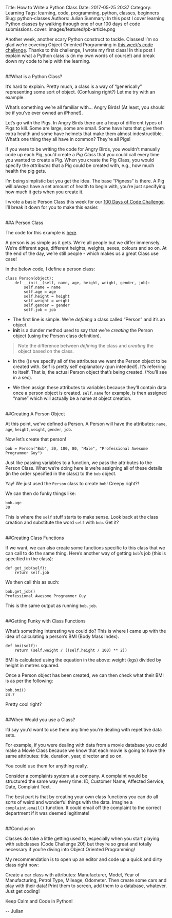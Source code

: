 Title: How to Write a Python Class
Date: 2017-05-25 20:37
Category: Learning
Tags: learning, code, programming, python, classes, beginners
Slug: python-classes
Authors: Julian
Summary: In this post I cover learning Python classes by walking through one of our 100 days of code submissions.
cover: images/featured/pb-article.png

Another week, another scary Python construct to tackle. Classes! I’m so glad we’re covering Object Oriented Programming in [this week’s code challenge](http://pybit.es/codechallenge20.html). Thanks to this challenge, I wrote my first class! In this post I explain what a Python class is (in my own words of course!) and break down my code to help  with the learning.

<br>
##What is a Python Class?

It’s hard to explain. Pretty much, a class is a way of “generically” representing some sort of object. (Confusing right?) Let me try with an example.

What’s something we’re all familiar with… Angry Birds! (At least, you should be if you’ve ever owned an iPhone!).

Let’s go with the Pigs. In Angry Birds there are a heap of different types of Pigs to kill. Some are large, some are small. Some have hats that give them extra health and some have helmets that make them almost indestructible. What’s one thing they all have in common? They’re all Pigs!

If you were to be writing the code for Angry Birds, you wouldn’t manually code up each Pig, you’d create a *Pig Class* that you could call every time you wanted to create a Pig. When you create the Pig Class, you would specify the *attributes* that a Pig could be created with, e.g., how much health the pig gets. 

I’m being simplistic but you get the idea. The base “Pigness” is there. A Pig will *always* have a set amount of health to begin with, you’re just specifying how much it gets when you create it.

I wrote a basic Person Class this week for our [100 Days of Code Challenge](http://pybit.es/special-100days.html). I’ll break it down for you to make this easier.


<br>
##A Person Class

The code for this example is [here](https://github.com/pybites/100DaysOfCode/tree/master/054).

A person is as simple as it gets. We’re all people but we differ immensely. We’re different ages, different heights, weights, sexes, colours and so on. At the end of the day, we’re still people - which makes us a great Class use case!

In the below code, I define a person class:

~~~~
class Person(object):
    def __init__(self, name, age, height, weight, gender, job):
        self.name = name
        self.age = age
        self.height = height
        self.weight = weight
        self.gender = gender
        self.job = job
~~~~

- The first line is simple. We’re *defining* a class called “Person” and it’s an object.
- __init__ is a dunder method used to say that we’re *creating* the Person object (using the Person class definition).

> Note the difference between *defining* the class and *creating* the object based on the class.

- In the ()s we specify all of the attributes we want the Person object to be created with. Self is pretty self explanatory (pun intended!). It’s referring to itself. That is, the actual Person object that’s being created. (You’ll see in a sec).

- We then assign these attributes to variables because they’ll contain data once a person object is created. `self.name` for example, is then assigned “name” which will actually be a name at object creation.


<br>
##Creating A Person Object

At this point, we’ve defined a Person. A Person will have the attributes: `name`, `age`, `height`, `weight`, `gender`, `job`.

Now let’s create that person!

~~~~
bob = Person("Bob", 30, 180, 80, "Male", "Professional Awesome Programmer Guy")
~~~~

Just like passing variables to a function, we pass the attributes to the Person Class. What we’re doing here is we’re assigning all of these details (in the order specified in the class) to the `bob` object.

Yay! We just used the `Person` class to create `bob`! Creepy right?!

We can then do funky things like:

~~~~
bob.age
30
~~~~

This is where the `self` stuff starts to make sense. Look back at the class creation and substitute the word `self` with `bob`. Get it?


<br>
##Creating Class Functions

If we want, we can also create some functions specific to this class that we can call to do the same thing. Here’s another way of getting `bob`’s job (this is specified in the class):

~~~~
def get_job(self):
    return self.job
~~~~

We then call this as such:

~~~~
bob.get_job()
Professional Awesome Programmer Guy
~~~~

This is the same output as running `bob.job`.


<br>
##Getting Funky with Class Functions

What’s something interesting we could do? This is where I came up with the idea of calculating a person’s BMI (Body Mass Index).

~~~~
def bmi(self):
    return (self.weight / ((self.height / 100) ** 2))
~~~~

BMI is calculated using the equation in the above: weight (kgs) divided by height in metres squared.

Once a Person object has been created, we can then check what their BMI is as per the following:

~~~~
bob.bmi()
24.7
~~~~

Pretty cool right?

<br>
##When Would you use a Class?

I’d say you’d want to use them any time you’re dealing with repetitive data sets.

For example, if you were dealing with data from a movie database you could make a Movie Class because we know that each movie is going to have the same attributes: title, duration, year, director and so on.

You could use them for anything really.

Consider a complaints system at a company. A complaint would be structured the same way every time: ID, Customer Name, Affected Service, Date, Complaint Text.

The best part is that by creating your own class functions you can do all sorts of weird and wonderful things with the data. Imagine a `complaint.email()` function. It could email off the complaint to the correct department if it was deemed legitimate!


<br>
##Conclusion

Classes do take a little getting used to, especially when you start playing with subclasses (Code Challenge 20!) but they’re so great and totally necessary if you’re diving into Object Oriented Programming!

My recommendation is to open up an editor and code up a quick and dirty class right now:

Create a car class with attributes: Manufacturer, Model, Year of Manufacturing, Petrol Type, Mileage, Odometer. Then create some cars and play with their data! Print them to screen, add them to a database, whatever. Just get coding!

Keep Calm and Code in Python!

-- Julian

